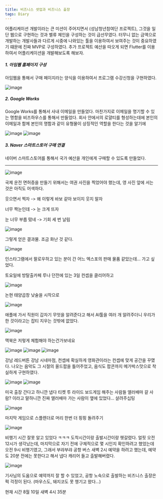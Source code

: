 ```yaml
---
title: 비즈니스 셋업과 비즈니스 출장
tags: Diary
---
```


어플리케이션 개발이라는 큰 미션이 주어지면서 (성남청년참여단 프로젝트), 그것을 일단 웹으로 구현하는 것과 벨류 체인을 구성하는 것이 급선무였다. 터무니 없는 금액으로 개발하는 개발사들과 다르게 시중에 나와있는 툴을 이용하여서 보여주는 것이 중요하였기 떄문에 진짜 MVP로 구성하였다. 추가 프로젝트 예산을 따오게 되면 Flutter를 이용하여서 어플리케이션을 개발해보도록 해보자.

##### 1. 아임웹 홈페이지 구성

아임웹을 통해서 구매 페이지라는 양식을 이용하여서 프로그램 수강신청을 구현하였다. 

 ![image](/assets/images/250809-01.png)

##### 2. Google Works

Google Works를 통해서 사내 이메일을 만들었다. 마찬가지로 이메일을 명기할 수 있는 명함을 비즈하우스를 통해서 만들었다. 회사 안에서의 로얄티를 형성하는데에 본인의 이메일과 함께 본인의 명함과 같이 유형물이 상징적인 역할을 한다는 것을 알기에 

![image](/assets/images/250809-02.png)
![image](/assets/images/250809-03.png)

##### 3. Naver 스마트스토어 구매 연결

네이버 스마트스토어를 통해서 국가 예산을 개인에게 구매할 수 있도록 만들었다.

---

![image](/assets/images/250809_여권사진.jpeg)

국제 운전 면허증을 만들기 위해서는 여권 사진을 찍었어야 했는데, 영 사진 앞에 서는 것은 아직도 어색하다.

웃으면서 찍자 -> 왜 이렇게 바보 같아 보이지 웃지 말자

너무 짝눈인데 -> 눈 크게 뜨자

눈 너무 부릅 떴네 -> 기회 세 번 날림

![image](/assets/images/250809_국제운전.jpeg)

그렇게 얻은 결과물. 조금 화난 것 같다.


![image](/assets/images/250809-04.jpeg)

인스타그램에서 팔로우하고 있는 분이 간 어느 엑스포의 판매 물품 같았는데... 가고 싶었다.


토요일에 방탈출카페 루나 던전에 있는 3일 컨셉을 클리어하고 

![image](/assets/images/250809_태양곱창.jpeg)

논현 태양곱창 낮술을 시작으로 

![image](/assets/images/250809_애플.jpeg)


애플에 가서 직원이 갑자기 무엇을 알려준다고 해서 AI툴을 여러 개 알려주더니 우리가 한 것이라고는 잡티 지우는 것밖에 없었다.

![image](/assets/images/250809_맥북.jpeg)

맥북은 저렇게 체험해야 하는건가보네요

![image](/assets/images/250809-06.jpeg)
![image](/assets/images/250809-07.jpeg)
![image](/assets/images/250809-08.jpeg)

강남 레드버튼 강남 시네마점, 컨셉에 확실하게 영화관이라는 컨셉에 맞게 공간을 꾸몄다. 나오는 음악도 그 시절의 올드팝을 틀어주었고, 음식도 팝콘까지 메가박스맛으로 착실하게 구현하였다.

![image](/assets/images/250809-09.jpeg)
![image](/assets/images/250809-10.jpeg)

미국 출장 간다고 하니깐 냅다 티켓 투 라이드 보드게임 해주는 사람들
앨러배마 갈 사람? 이라고 말하니깐 진짜 앨러배마 가는 사람이 옆에 있었다...
살려주십팅

![image](/assets/images/250809-11.jpeg)

마지막 게임으로 스플렌더로 머리 한번 더 핑핑 돌려주기

![image](/assets/images/250809-12.jpeg)

 비행기 시간 잘못 알고 있었다 ㅋㅋㅋ 도착시간이랑 출발시간이랑 헷갈렸다. 얼핏 오전 12시가 생각났는데, 마지막으로 자기 전에 구체적으로 몇 시인지 확인하려고 했었는데 오전 9시 비행기였고, 그래서 부랴부랴 공항 버스 새벽 2시 예약을 하려고 했는데, 예약도 20분 전에는 못한다고 해서 냅다 캐리어 들고 출발해버렸다. 
  
![image](/assets/images/250809-13.jpeg)

 기사님의 도움으로 예약까지 잘 할 수 있었고, 공항 노숙으로 출발하는 비즈니스 출장은 퍽 걱정이 된다. (마우스도, 돼지코도 못 챙기고 왔다...)

 현재 시간 8월 10일 새벽 4시 35분